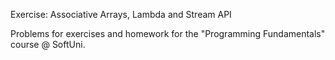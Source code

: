 Exercise: Associative Arrays, Lambda and Stream API

Problems for exercises and homework for the "Programming Fundamentals" course @ SoftUni.
